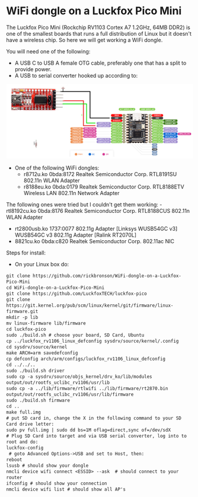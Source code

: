   WiFi dongle on a Luckfox Pico Mini
======================================================================================

  The Luckfox Pico Mini (Rockchip RV1103 Cortex A7 1.2GHz, 64MB DDR2) is one of the smallest boards that runs a full distribution of Linux but it doesn't have a wireless chip. So here we will get working a WiFi dongle.


You will need one of the following:

 - A USB C to USB A female OTG cable, preferably one that has a split to provide power.
 - A USB to serial converter hooked up according to:

![alt text](https://github.com/rickbronson/WiFi-dongle-on-a-Luckfox-Pico-Mini/blob/master/docs/hardware/hookup2.png "hookup")

 - One of the following WiFi dongles:
   - r8712u.ko 0bda:8172 Realtek Semiconductor Corp. RTL8191SU 802.11n WLAN Adapter
   - r8188eu.ko 0bda:0179 Realtek Semiconductor Corp. RTL8188ETV Wireless LAN 802.11n Network Adapter

  The following ones were tried but I couldn't get them working:
	 - rtl8192cu.ko 0bda:8176 Realtek Semiconductor Corp. RTL8188CUS 802.11n WLAN Adapter
   - rt2800usb.ko 1737:0077 802.11g Adapter [Linksys WUSB54GC v3] WUSB54GC v3 802.11g Adapter [Ralink RT2070L]
   - 8821cu.ko 0bda:c820 Realtek Semiconductor Corp. 802.11ac NIC

Steps for install:

 - On your Linux box do:

```
git clone https://github.com/rickbronson/WiFi-dongle-on-a-Luckfox-Pico-Mini
cd WiFi-dongle-on-a-Luckfox-Pico-Mini
git clone https://github.com/LuckfoxTECH/luckfox-pico
git clone https://git.kernel.org/pub/scm/linux/kernel/git/firmware/linux-firmware.git
mkdir -p lib
mv linux-firmware lib/firmware
cd luckfox-pico
sudo ./build.sh # choose your board, SD Card, Ubuntu
cp ../luckfox_rv1106_linux_defconfig sysdrv/source/kernel/.config
cd sysdrv/source/kernel
make ARCH=arm savedefconfig
cp defconfig arch/arm/configs/luckfox_rv1106_linux_defconfig
cd ../../..
sudo ./build.sh driver
sudo cp -a sysdrv/source/objs_kernel/drv_ko/lib/modules output/out/rootfs_uclibc_rv1106/usr/lib
sudo cp -a ../lib/firmware/rtlwifi ../lib/firmware/rt2870.bin output/out/rootfs_uclibc_rv1106/usr/lib/firmware
sudo ./build.sh firmware
cd ..
make full.img
# put SD card in, change the X in the following command to your SD Card drive letter:
sudo pv full.img | sudo dd bs=1M oflag=direct,sync of=/dev/sdX
# Plug SD Card into target and via USB serial converter, log into to root and do:
luckfox-config
 # goto Advanced Options->USB and set to Host, then:
reboot
lsusb # should show your dongle
nmcli device wifi connect <ESSID> --ask  # should connect to your router
ifconfig # should show your connection
nmcli device wifi list # should show all AP's
```

